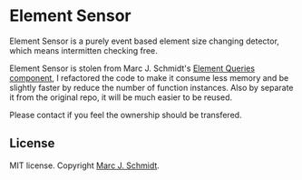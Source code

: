 Element Sensor
===================

Element Sensor is a purely event based element size changing detector, which means intermitten checking free.

Element Sensor is stolen from Marc J. Schmidt's [Element Queries component](https://github.com/marcj/css-element-queries), I refactored the code to make it consume less memory and be slightly faster by reduce the number of function instances. Also by separate it from the original repo, it will be much easier to be reused.

Please contact if you feel the ownership should be transfered.

License
-------
MIT license. Copyright [Marc J. Schmidt](http://marcjschmidt.de/).
